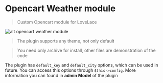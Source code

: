# Opencart Weather module

> Custom Opencart module for LoveLace

![alt opencart weather module](https://opencart.overest.by/image/oc_weather.png)

> The plugin supports any theme, not only default

> You need only archive for install, other files are demonstration of the code

The plugin has ``default_key`` and ``default_city`` options, which can be used in future. You can access this options through ``$this->config``. More information you can found in **admin Model** of the plugin
